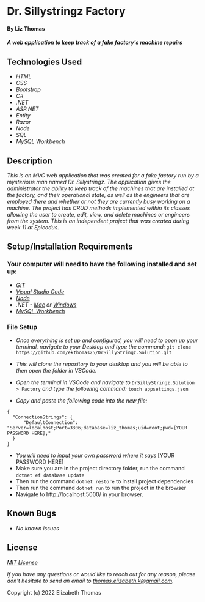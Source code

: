 # Dr. Sillystringz Factory

#### By Liz Thomas

#### _A web application to keep track of a fake factory's machine repairs_

## Technologies Used

* _HTML_
* _CSS_
* _Bootstrap_
* _C#_
* _.NET_
* _ASP.NET_
* _Entity_
* _Razor_
* _Node_
* _SQL_
* _MySQL Workbench_

## Description

_This is an MVC web application that was created for a fake factory run by a mysterious man named Dr. Sillystringz. The application gives the administrator the ability to keep track of the machines that are installed at the factory, and their operational state, as well as the engineers that are employed there and whether or not they are currently busy working on a machine. The project has CRUD methods implemented within its classes allowing the user to create, edit, view, and delete machines or engineers from the system. This is an independent project that was created during week 11 at Epicodus._

## Setup/Installation Requirements

### Your computer will need to have the following installed and set up:
* _[GIT](https://docs.github.com/en/get-started/quickstart/set-up-git)_
* _[Visual Studio Code](https://code.visualstudio.com/download)_
* _[Node](https://nodejs.dev/learn/how-to-install-nodejs)_
* _.NET - [Mac](https://dotnet.microsoft.com/download/dotnet/thank-you/sdk-5.0.401-macos-x64-installer) or [Windows](https://dotnet.microsoft.com/download/dotnet/thank-you/sdk-5.0.401-windows-x64-installer)_
* _[MySQL Workbench](https://dev.mysql.com/downloads/file/?id=484391)_

### File Setup

* _Once everything is set up and configured, you will need to open up your terminal, navigate to your Desktop and type the command:_
`git clone https://github.com/ekthomas25/DrSillyStringz.Solution.git`

* _This will clone the repository to your desktop and you will be able to then open the folder in VSCode._
* _Open the terminal in VSCode and navigate to_ `DrSillyStringz.Solution > Factory` _and type the following command:_ `touch appsettings.json`
* _Copy and paste the following code into the new file:_
```
{
  "ConnectionStrings": {
      "DefaultConnection": "Server=localhost;Port=3306;database=liz_thomas;uid=root;pwd=[YOUR PASSWORD HERE];"
  }
}
```
* _You will need to input your own password where it says_ [YOUR PASSWORD HERE]
* Make sure you are in the project directory folder, run the command `dotnet ef database update`
* Then run the command `dotnet restore` to install project dependencies
* Then run the command `dotnet run` to run the project in the browser
* Navigate to http://localhost:5000/ in your browser.

## Known Bugs

* _No known issues_

## License
_[MIT License](https://opensource.org/licenses/MIT)_

_If you have any questions or would like to reach out for any reason, please don't hesitate to send an email to [thomas.elizabeth.k@gmail.com](mailto:thomas.elizabeth.k@gmail.com)._

Copyright (c) 2022 Elizabeth Thomas